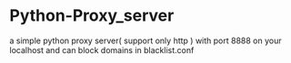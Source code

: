 # Python-Proxy_server
a simple python proxy server( support only http ) with port 8888 on your localhost and can block domains in blacklist.conf
